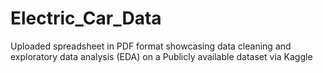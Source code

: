 # Electric_Car_Data
Uploaded spreadsheet in PDF format showcasing data cleaning and exploratory data analysis (EDA) on a Publicly available dataset via Kaggle
